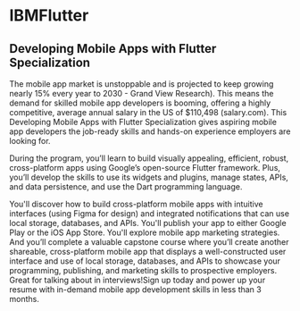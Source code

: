 # IBMFlutter
## Developing Mobile Apps with Flutter Specialization

The mobile app market is unstoppable and is projected to keep growing nearly 15% every year to 2030 - Grand View Research). This means the demand for skilled mobile app developers is booming, offering a highly competitive, average annual salary in the US of $110,498 (salary.com). This Developing Mobile Apps with Flutter Specialization gives aspiring mobile app developers the job-ready skills and hands-on experience employers are looking for.

During the program, you’ll learn to build visually appealing, efficient, robust, cross-platform apps using Google’s open-source Flutter framework. Plus, you’ll develop the skills to use its widgets and plugins, manage states, APIs, and data persistence, and use the Dart programming language.  

You'll discover how to build cross-platform mobile apps with intuitive interfaces (using Figma for design) and integrated notifications that can use local storage, databases, and APIs. You'll publish your app to either Google Play or the iOS App Store. You'll explore mobile app marketing strategies.  And you’ll complete a valuable capstone course where you’ll create another shareable, cross-platform mobile app that displays a well-constructed user interface and use of local storage, databases, and APIs to showcase your programming, publishing, and marketing skills to prospective employers. Great for talking about in interviews!Sign up today and power up your resume with in-demand mobile app development skills in less than 3 months. 
